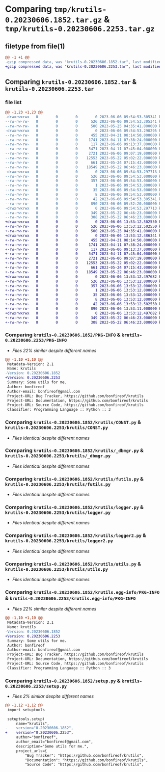 # Comparing `tmp/krutils-0.20230606.1852.tar.gz` & `tmp/krutils-0.20230606.2253.tar.gz`

## filetype from file(1)

```diff
@@ -1 +1 @@
-gzip compressed data, was "krutils-0.20230606.1852.tar", last modified: Tue Jun  6 09:54:53 2023, max compression
+gzip compressed data, was "krutils-0.20230606.2253.tar", last modified: Tue Jun  6 13:53:12 2023, max compression
```

## Comparing `krutils-0.20230606.1852.tar` & `krutils-0.20230606.2253.tar`

### file list

```diff
@@ -1,23 +1,23 @@
-drwxrwxrwx   0        0        0        0 2023-06-06 09:54:53.305341 krutils-0.20230606.1852/
--rw-rw-rw-   0        0        0      526 2023-06-06 09:54:53.305341 krutils-0.20230606.1852/PKG-INFO
--rw-rw-rw-   0        0        0      500 2023-05-25 04:35:41.000000 krutils-0.20230606.1852/README.md
-drwxrwxrwx   0        0        0        0 2023-06-06 09:54:53.290295 krutils-0.20230606.1852/krutils/
--rw-rw-rw-   0        0        0      455 2022-04-21 08:14:50.000000 krutils-0.20230606.1852/krutils/AppErr.py
--rw-rw-rw-   0        0        0     1741 2023-04-11 07:38:24.000000 krutils-0.20230606.1852/krutils/CONST.py
--rw-rw-rw-   0        0        0      117 2023-06-06 09:13:37.000000 krutils-0.20230606.1852/krutils/__init__.py
--rw-rw-rw-   0        0        0     5471 2023-04-11 07:45:04.000000 krutils-0.20230606.1852/krutils/_dbmgr.py
--rw-rw-rw-   0        0        0     2721 2023-06-06 09:07:19.000000 krutils-0.20230606.1852/krutils/futils.py
--rw-rw-rw-   0        0        0    12553 2023-05-22 05:02:22.000000 krutils-0.20230606.1852/krutils/logger.py
--rw-rw-rw-   0        0        0      661 2023-05-24 07:15:43.000000 krutils-0.20230606.1852/krutils/logger2.py
--rw-rw-rw-   0        0        0    18549 2023-05-22 06:46:23.000000 krutils-0.20230606.1852/krutils/utils.py
-drwxrwxrwx   0        0        0        0 2023-06-06 09:54:53.297713 krutils-0.20230606.1852/krutils.egg-info/
--rw-rw-rw-   0        0        0      526 2023-06-06 09:54:53.000000 krutils-0.20230606.1852/krutils.egg-info/PKG-INFO
--rw-rw-rw-   0        0        0      357 2023-06-06 09:54:53.000000 krutils-0.20230606.1852/krutils.egg-info/SOURCES.txt
--rw-rw-rw-   0        0        0        1 2023-06-06 09:54:53.000000 krutils-0.20230606.1852/krutils.egg-info/dependency_links.txt
--rw-rw-rw-   0        0        0       35 2023-06-06 09:54:53.000000 krutils-0.20230606.1852/krutils.egg-info/requires.txt
--rw-rw-rw-   0        0        0        8 2023-06-06 09:54:53.000000 krutils-0.20230606.1852/krutils.egg-info/top_level.txt
--rw-rw-rw-   0        0        0       42 2023-06-06 09:54:53.305341 krutils-0.20230606.1852/setup.cfg
--rw-rw-rw-   0        0        0      890 2023-06-06 09:52:20.000000 krutils-0.20230606.1852/setup.py
-drwxrwxrwx   0        0        0        0 2023-06-06 09:54:53.297713 krutils-0.20230606.1852/test/
--rw-rw-rw-   0        0        0      349 2023-05-22 06:46:23.000000 krutils-0.20230606.1852/test/test_futils.py
--rw-rw-rw-   0        0        0      308 2023-05-22 06:46:23.000000 krutils-0.20230606.1852/test/test_logger.py
+drwxrwxrwx   0        0        0        0 2023-06-06 13:53:12.502550 krutils-0.20230606.2253/
+-rw-rw-rw-   0        0        0      526 2023-06-06 13:53:12.502550 krutils-0.20230606.2253/PKG-INFO
+-rw-rw-rw-   0        0        0      500 2023-05-25 04:35:41.000000 krutils-0.20230606.2253/README.md
+drwxrwxrwx   0        0        0        0 2023-06-06 13:53:12.486341 krutils-0.20230606.2253/krutils/
+-rw-rw-rw-   0        0        0      455 2022-04-21 08:14:50.000000 krutils-0.20230606.2253/krutils/AppErr.py
+-rw-rw-rw-   0        0        0     1741 2023-04-11 07:38:24.000000 krutils-0.20230606.2253/krutils/CONST.py
+-rw-rw-rw-   0        0        0      117 2023-06-06 09:13:37.000000 krutils-0.20230606.2253/krutils/__init__.py
+-rw-rw-rw-   0        0        0     5471 2023-04-11 07:45:04.000000 krutils-0.20230606.2253/krutils/_dbmgr.py
+-rw-rw-rw-   0        0        0     2721 2023-06-06 09:07:19.000000 krutils-0.20230606.2253/krutils/futils.py
+-rw-rw-rw-   0        0        0    12553 2023-05-22 05:02:22.000000 krutils-0.20230606.2253/krutils/logger.py
+-rw-rw-rw-   0        0        0      661 2023-05-24 07:15:43.000000 krutils-0.20230606.2253/krutils/logger2.py
+-rw-rw-rw-   0        0        0    18549 2023-05-22 06:46:23.000000 krutils-0.20230606.2253/krutils/utils.py
+drwxrwxrwx   0        0        0        0 2023-06-06 13:53:12.497682 krutils-0.20230606.2253/krutils.egg-info/
+-rw-rw-rw-   0        0        0      526 2023-06-06 13:53:12.000000 krutils-0.20230606.2253/krutils.egg-info/PKG-INFO
+-rw-rw-rw-   0        0        0      357 2023-06-06 13:53:12.000000 krutils-0.20230606.2253/krutils.egg-info/SOURCES.txt
+-rw-rw-rw-   0        0        0        1 2023-06-06 13:53:12.000000 krutils-0.20230606.2253/krutils.egg-info/dependency_links.txt
+-rw-rw-rw-   0        0        0       35 2023-06-06 13:53:12.000000 krutils-0.20230606.2253/krutils.egg-info/requires.txt
+-rw-rw-rw-   0        0        0        8 2023-06-06 13:53:12.000000 krutils-0.20230606.2253/krutils.egg-info/top_level.txt
+-rw-rw-rw-   0        0        0       42 2023-06-06 13:53:12.502550 krutils-0.20230606.2253/setup.cfg
+-rw-rw-rw-   0        0        0      890 2023-06-06 13:53:11.000000 krutils-0.20230606.2253/setup.py
+drwxrwxrwx   0        0        0        0 2023-06-06 13:53:12.497682 krutils-0.20230606.2253/test/
+-rw-rw-rw-   0        0        0      349 2023-05-22 06:46:23.000000 krutils-0.20230606.2253/test/test_futils.py
+-rw-rw-rw-   0        0        0      308 2023-05-22 06:46:23.000000 krutils-0.20230606.2253/test/test_logger.py
```

### Comparing `krutils-0.20230606.1852/PKG-INFO` & `krutils-0.20230606.2253/PKG-INFO`

 * *Files 22% similar despite different names*

```diff
@@ -1,10 +1,10 @@
 Metadata-Version: 2.1
 Name: krutils
-Version: 0.20230606.1852
+Version: 0.20230606.2253
 Summary: Some utils for me.
 Author: bonfireof
 Author-email: bonfireof@gmail.com
 Project-URL: Bug Tracker, https://github.com/bonfireof/krutils
 Project-URL: Documentation, https://github.com/bonfireof/krutils
 Project-URL: Source Code, https://github.com/bonfireof/krutils
 Classifier: Programming Language :: Python :: 3
```

### Comparing `krutils-0.20230606.1852/krutils/CONST.py` & `krutils-0.20230606.2253/krutils/CONST.py`

 * *Files identical despite different names*

### Comparing `krutils-0.20230606.1852/krutils/_dbmgr.py` & `krutils-0.20230606.2253/krutils/_dbmgr.py`

 * *Files identical despite different names*

### Comparing `krutils-0.20230606.1852/krutils/futils.py` & `krutils-0.20230606.2253/krutils/futils.py`

 * *Files identical despite different names*

### Comparing `krutils-0.20230606.1852/krutils/logger.py` & `krutils-0.20230606.2253/krutils/logger.py`

 * *Files identical despite different names*

### Comparing `krutils-0.20230606.1852/krutils/logger2.py` & `krutils-0.20230606.2253/krutils/logger2.py`

 * *Files identical despite different names*

### Comparing `krutils-0.20230606.1852/krutils/utils.py` & `krutils-0.20230606.2253/krutils/utils.py`

 * *Files identical despite different names*

### Comparing `krutils-0.20230606.1852/krutils.egg-info/PKG-INFO` & `krutils-0.20230606.2253/krutils.egg-info/PKG-INFO`

 * *Files 22% similar despite different names*

```diff
@@ -1,10 +1,10 @@
 Metadata-Version: 2.1
 Name: krutils
-Version: 0.20230606.1852
+Version: 0.20230606.2253
 Summary: Some utils for me.
 Author: bonfireof
 Author-email: bonfireof@gmail.com
 Project-URL: Bug Tracker, https://github.com/bonfireof/krutils
 Project-URL: Documentation, https://github.com/bonfireof/krutils
 Project-URL: Source Code, https://github.com/bonfireof/krutils
 Classifier: Programming Language :: Python :: 3
```

### Comparing `krutils-0.20230606.1852/setup.py` & `krutils-0.20230606.2253/setup.py`

 * *Files 2% similar despite different names*

```diff
@@ -1,12 +1,12 @@
 import setuptools
 
 setuptools.setup(
     name="krutils",
-    version="0.20230606.1852",
+    version="0.20230606.2253",
     author="bonfireof",
     author_email="bonfireof@gmail.com",
     description="Some utils for me.",
     project_urls={
         "Bug Tracker": "https://github.com/bonfireof/krutils",
         "Documentation": "https://github.com/bonfireof/krutils",
         "Source Code": "https://github.com/bonfireof/krutils",
```

